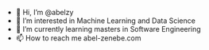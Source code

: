 - 👋 Hi, I’m @abelzy
- 👀 I’m interested in Machine Learning and Data Science
- 🌱 I’m currently learning masters in Software Engineering
- 📫 How to reach me abel-zenebe.com

<!---
abelzy/abelzy is a ✨ special ✨ repository because its `README.md` (this file) appears on your GitHub profile.
You can click the Preview link to take a look at your changes.
--->

